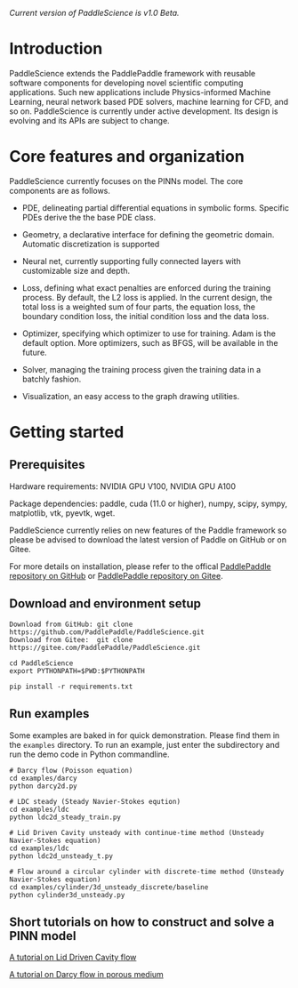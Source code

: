 *Current version of PaddleScience is v1.0 Beta.*

# Introduction

PaddleScience extends the PaddlePaddle framework with reusable
software components for developing novel scientific computing applications. Such new
applications include Physics-informed Machine Learning, neural network based PDE solvers,
machine learning for CFD, and so on. PaddleScience is currently under active development.
Its design is evolving and its APIs are subject to change.

# Core features and organization

PaddleScience currently focuses on the PINNs model. The core components are as follows.

- PDE, delineating partial differential equations in symbolic forms. Specific PDEs derive the
    the base PDE class.

- Geometry, a declarative interface for defining the geometric domain. Automatic
    discretization is supported

- Neural net, currently supporting fully connected layers with customizable size and depth.

- Loss, defining what exact penalties are enforced during the training process. By default,
    the L2 loss is applied. In the current design, the total loss is a weighted sum of
    four parts, the equation loss, the boundary condition loss, the initial condition loss and the data loss.

- Optimizer, specifying which optimizer to use for training. Adam is the default option. More
    optimizers, such as BFGS, will be available in the future.

- Solver, managing the training process given the training data in a batchly fashion.

- Visualization, an easy access to the graph drawing utilities.

# Getting started

## Prerequisites

Hardware requirements: NVIDIA GPU V100, NVIDIA GPU A100

Package dependencies: paddle, cuda (11.0 or higher), numpy, scipy, sympy, matplotlib, vtk, pyevtk, wget.

PaddleScience currently relies on new features of the Paddle framework so please be advised to download the latest version of Paddle on GitHub or on Gitee.

For more details on installation, please refer to the offical [PaddlePaddle repository on GitHub](https://github.com/PaddlePaddle/Paddle) or [PaddlePaddle repository on Gitee](https://gitee.com/paddlepaddle/Paddle).

## Download and environment setup

``` shell
Download from GitHub: git clone https://github.com/PaddlePaddle/PaddleScience.git
Download from Gitee:  git clone https://gitee.com/PaddlePaddle/PaddleScience.git

cd PaddleScience
export PYTHONPATH=$PWD:$PYTHONPATH

pip install -r requirements.txt
```

## Run examples

Some examples are baked in for quick demonstration. Please find them in the `examples` directory. To run an example, just enter the subdirectory and run the demo code in Python commandline.

``` shell
# Darcy flow (Poisson equation)
cd examples/darcy
python darcy2d.py

# LDC steady (Steady Navier-Stokes eqution)
cd examples/ldc
python ldc2d_steady_train.py

# Lid Driven Cavity unsteady with continue-time method (Unsteady Navier-Stokes equation)
cd examples/ldc
python ldc2d_unsteady_t.py

# Flow around a circular cylinder with discrete-time method (Unsteady Navier-Stokes equation)
cd examples/cylinder/3d_unsteady_discrete/baseline
python cylinder3d_unsteady.py

```

## Short tutorials on how to construct and solve a PINN model

[A tutorial on Lid Driven Cavity flow](./examples/ldc/README.md)

[A tutorial on Darcy flow in porous medium](./examples/darcy/README.md)
